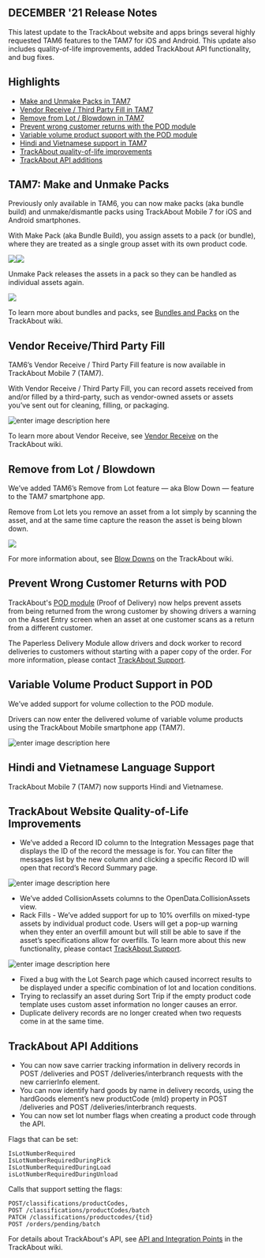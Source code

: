 ## DECEMBER '21 Release Notes

This latest update to the TrackAbout website and apps brings several highly requested TAM6 features to the TAM7 for iOS and Android. This update also includes quality-of-life improvements, added TrackAbout API functionality, and bug fixes.

## Highlights

 - [Make and Unmake Packs in TAM7](#bm1) 
 - [Vendor Receive / Third Party Fill in TAM7](#bm2)
 - [Remove from Lot / Blowdown in TAM7](#bm3)
 - [Prevent wrong customer returns with the POD module](#bm4) 
 - [Variable volume product support with the POD module](#bm5)
 - [Hindi and Vietnamese support in TAM7](#bm6)
 - [TrackAbout quality-of-life improvements](#bm7)
 - [TrackAbout API additions](#bm8)



## <a id="bm1"></a> TAM7: Make and Unmake Packs
Previously only available in TAM6, you can now make packs (aka bundle build) and unmake/dismantle packs using TrackAbout Mobile 7 for iOS and Android smartphones. 

With Make Pack (aka Bundle Build), you assign assets to a pack (or bundle), where they are treated as a single group asset with its own product code. 
 
![](https://f.hubspotusercontent40.net/hubfs/5113190/TA1221-1.jpg)![](https://f.hubspotusercontent40.net/hubfs/5113190/TA1221-2.jpg)

Unmake Pack releases the assets in a pack so they can be handled as individual assets again.

![](https://f.hubspotusercontent40.net/hubfs/5113190/TA1221-3.jpg)

To learn more about bundles and packs, see [Bundles and Packs](https://meta.trackabout.com/wiki/Bundles_and_Packs) on the TrackAbout wiki. 
 
 
## <a id="bm2"></a>Vendor Receive/Third Party Fill
TAM6’s Vendor Receive / Third Party Fill feature is now available in TrackAbout Mobile 7 (TAM7).

With Vendor Receive / Third Party Fill, you can record assets received from and/or filled by a third-party, such as vendor-owned assets or assets you’ve sent out for cleaning, filling, or packaging.

![enter image description here](https://f.hubspotusercontent40.net/hubfs/5113190/TA1221-4.jpg)

To learn more about Vendor Receive, see [Vendor Receive](https://meta.trackabout.com/wiki/Receive_from_Vendor_(Third_Party_Filling)) on the TrackAbout wiki. 


## <a id="bm3"></a>Remove from Lot / Blowdown
We’ve added TAM6’s Remove from Lot feature — aka Blow Down — feature to the TAM7 smartphone app. 

Remove from Lot lets you remove an asset from a lot simply by scanning the asset, and at the same time capture the reason the asset is being blown down. 

![](https://f.hubspotusercontent40.net/hubfs/5113190/TA1221-5.jpg)
 
For more information about, see [Blow Downs](https://meta.trackabout.com/wiki/Remove_From_Lot_(Blow_Down)) on the TrackAbout wiki.


## <a id="bm4"></a>Prevent Wrong Customer Returns with POD 
TrackAbout's [POD module](https://meta.trackabout.com/wiki/Proof_of_Delivery_(Paperless_Delivery)) (Proof of Delivery) now helps prevent assets from being returned from the wrong customer by showing drivers a warning on the Asset Entry screen when an asset at one customer scans as a return from a different customer. 

The Paperless Delivery Module allow drivers and dock worker to record deliveries to customers without starting with a paper copy of the order. For more information, please contact [TrackAbout Support](mailto:support@trackabout.com).


## <a id="bm5"></a>Variable Volume Product Support in POD
We’ve added support for volume collection to the POD module. 

Drivers can now enter the delivered volume of variable volume products using the TrackAbout Mobile smartphone app (TAM7).

![enter image description here](https://f.hubspotusercontent40.net/hubfs/5113190/TA1221-6.jpg)
 

## <a id="bm6"></a>Hindi and Vietnamese Language Support
TrackAbout Mobile 7 (TAM7) now supports Hindi and Vietnamese.


## <a id="bm7"></a>TrackAbout Website Quality-of-Life Improvements

 - We’ve added a Record ID column to the Integration Messages page that displays the ID of the record the message is for. You can filter the messages list by the new column and clicking a specific Record ID will open that record’s Record Summary page. 

![enter image description here](https://f.hubspotusercontent40.net/hubfs/5113190/TA1221-RecID.jpg)
 
 - We’ve added CollisionAssets columns to the OpenData.CollisionAssets view. 
 - Rack Fills - We’ve added support for up to 10% overfills on mixed-type assets by individual product code. Users will get a pop-up warning when they enter an overfill amount but will still be able to save if the asset’s specifications allow for overfills. To learn more about this new functionality, please contact [TrackAbout Support](mailto:support@trackabout.com). 

![enter image description here](https://f.hubspotusercontent40.net/hub/5113190/hubfs/TA1221-7.jpg)

 - Fixed a bug with the Lot Search page which caused incorrect results to be displayed under a specific combination of lot and location conditions.  
 - Trying to reclassify an asset during Sort Trip if the empty product code template uses custom asset information no longer causes an error. 
 - Duplicate delivery records are no longer created when two requests come in at the same time.


## <a id="bm8"></a>TrackAbout API Additions
 - You can now save carrier tracking information in delivery records in POST /deliveries and POST /deliveries/interbranch requests with the new carrierInfo element. 
 - You can now identify hard goods by name in delivery records, using the hardGoods element’s new productCode {mId} property in POST /deliveries and POST /deliveries/interbranch requests.
 - You can now set lot number flags when creating a product code through the API. 

Flags that can be set: 

    IsLotNumberRequired
    IsLotNumberRequiredDuringPick
    IsLotNumberRequiredDuringLoad
    isLotNumberRequiredDuringUnload 

Calls that support setting the flags:

    POST/classifications/productCodes, 
    POST /classifications/productCodes/batch
    PATCH /classifications/productcodes/{tid}
    POST /orders/pending/batch

For details about TrackAbout's API, see [API and Integration Points](https://meta.trackabout.com/wiki/TrackAbout_API_and_Integration_Points) in the TrackAbout wiki.
 
  
